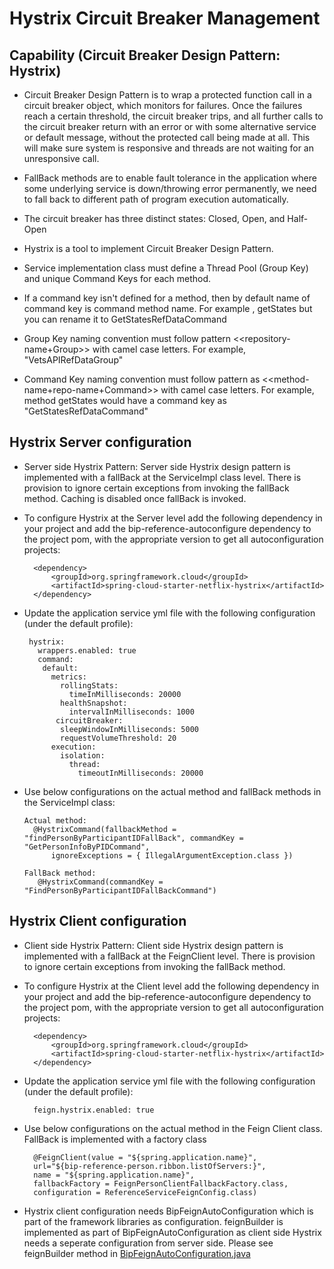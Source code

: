# Hystrix Circuit Breaker Management

## Capability (Circuit Breaker Design Pattern: Hystrix)

- Circuit Breaker Design Pattern is to wrap a protected function call in a circuit breaker object, which monitors for failures. Once the failures reach a certain threshold, the circuit breaker trips, and all further calls to the circuit breaker return with an error or with some alternative service or default message, without the protected call being made at all. This will make sure system is responsive and threads are not waiting for an unresponsive call.

- FallBack methods are to enable fault tolerance in the application where some underlying service is down/throwing error permanently, we need to fall back to different path of program execution automatically. 

- The circuit breaker has three distinct states: Closed, Open, and Half-Open

- Hystrix is a tool to implement Circuit Breaker Design Pattern. 

- Service implementation class must define a Thread Pool (Group Key) and unique Command Keys for each method.

- If a command key isn't defined for a method, then by default name of command key is command method name. For example , getStates but you can rename it to GetStatesRefDataCommand

- Group Key naming convention must follow pattern <<repository-name+Group>> with camel case letters. For example, "VetsAPIRefDataGroup"

- Command Key naming convention must follow pattern as <<method-name+repo-name+Command>> with camel case letters. For example, method getStates would have a command key as "GetStatesRefDataCommand"

## Hystrix Server configuration
- Server side Hystrix Pattern: Server side Hystrix design pattern is implemented with a fallBack at 
the ServiceImpl class level. There is provision to ignore certain exceptions from invoking the fallBack method. Caching is disabled once fallBack is invoked. 

- To configure Hystrix at the Server level add the following dependency in your project and add the bip-reference-autoconfigure dependency to the project pom, with the appropriate version to get all autoconfiguration projects:

		<dependency>
			<groupId>org.springframework.cloud</groupId>
			<artifactId>spring-cloud-starter-netflix-hystrix</artifactId>
		</dependency>
    
- Update the application service yml file with the following configuration (under the default profile):

	   hystrix:
		 wrappers.enabled: true
		 command:
		  default:
		    metrics:
		      rollingStats:
		        timeInMilliseconds: 20000 
		      healthSnapshot: 
		        intervalInMilliseconds: 1000
		     circuitBreaker:
	 	      sleepWindowInMilliseconds: 5000
		      requestVolumeThreshold: 20
		    execution:
		      isolation:
		        thread:
		          timeoutInMilliseconds: 20000
	    
- Use below configurations on the actual method and fallBack methods in the ServiceImpl class:

      Actual method:
        @HystrixCommand(fallbackMethod = "findPersonByParticipantIDFallBack", commandKey = "GetPersonInfoByPIDCommand",
			ignoreExceptions = { IllegalArgumentException.class })
	
      FallBack method:
         @HystrixCommand(commandKey = "FindPersonByParticipantIDFallBackCommand")
	
## Hystrix Client configuration

- Client side Hystrix Pattern: Client side Hystrix design pattern is implemented with a fallBack at 
the FeignClient level. There is provision to ignore certain exceptions from invoking the fallBack
method.

- To configure Hystrix at the Client level add the following dependency in your project and add the bip-reference-autoconfigure dependency to the project pom, with the appropriate version to get all autoconfiguration projects:

		<dependency>
			<groupId>org.springframework.cloud</groupId>
			<artifactId>spring-cloud-starter-netflix-hystrix</artifactId>
		</dependency>
    
- Update the application service yml file with the following configuration (under the default profile):

        feign.hystrix.enabled: true
	    
- Use below configurations on the actual method in the Feign Client class. FallBack is implemented with a factory class

		@FeignClient(value = "${spring.application.name}",
		url="${bip-reference-person.ribbon.listOfServers:}",
		name = "${spring.application.name}",
		fallbackFactory = FeignPersonClientFallbackFactory.class,
		configuration = ReferenceServiceFeignConfig.class)

- Hystrix client configuration needs BipFeignAutoConfiguration which is part of the framework libraries as configuration. feignBuilder is implemented as part of BipFeignAutoConfiguration as client side Hystrix needs a seperate configuration from server side. Please see feignBuilder method in [BipFeignAutoConfiguration.java](https://github.ec.va.gov/EPMO/bip-ocp-framework/blob/master/bip-framework-autoconfigure/src/main/java/gov/va/bip/framework/feign/autoconfigure/BipFeignAutoConfiguration.java)
	
